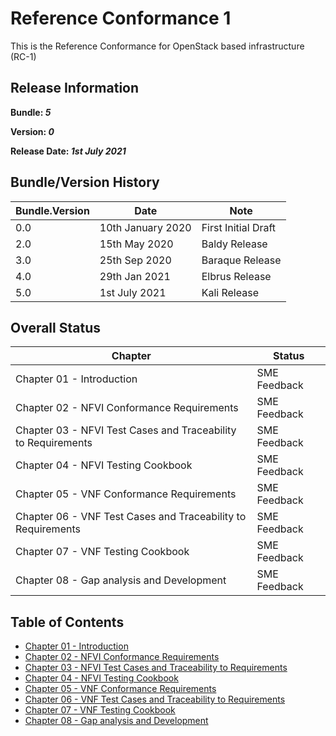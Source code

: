 # Reference Conformance 1

This is the Reference Conformance for OpenStack based infrastructure (RC-1)

## Release Information
**Bundle: _5_**

**Version: _0_**

**Release Date: _1st July 2021_**

## Bundle/Version History

| Bundle.Version    | Date              | Note
| ---               | ---               | ---                   |
| 0.0               | 10th January 2020 | First Initial Draft   |
| 2.0               | 15th May 2020     | Baldy Release         |
| 3.0               | 25th Sep 2020     | Baraque Release       |
| 4.0               | 29th Jan 2021     | Elbrus Release        |
| 5.0               | 1st July 2021     | Kali Release          |

## Overall Status

| Chapter | Status |
| --- | --- |
| Chapter 01 - Introduction                                           | SME Feedback |
| Chapter 02 - NFVI Conformance Requirements                          | SME Feedback |
| Chapter 03 - NFVI Test Cases and Traceability to Requirements       | SME Feedback |
| Chapter 04 - NFVI Testing Cookbook                                  | SME Feedback |
| Chapter 05 - VNF Conformance Requirements                           | SME Feedback |
| Chapter 06 - VNF Test Cases and Traceability to Requirements        | SME Feedback |
| Chapter 07 - VNF Testing Cookbook                                   | SME Feedback |
| Chapter 08 - Gap analysis and Development                           | SME Feedback |

## Table of Contents
* [Chapter 01 - Introduction](chapters/chapter01.md)
* [Chapter 02 - NFVI Conformance Requirements](chapters/chapter02.md)
* [Chapter 03 - NFVI Test Cases and Traceability to Requirements ](chapters/chapter03.md)
* [Chapter 04 - NFVI Testing Cookbook](chapters/chapter04.md)
* [Chapter 05 - VNF Conformance Requirements](chapters/chapter05.md)
* [Chapter 06 - VNF Test Cases and Traceability to Requirements](chapters/chapter06.md)
* [Chapter 07 - VNF Testing Cookbook](chapters/chapter07.md)
* [Chapter 08 - Gap analysis and Development](chapters/chapter08.md)
